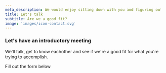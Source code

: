```yaml
---
meta_description: We would enjoy sitting down with you and figuring out how we can help.
title: Let's talk
subtitle: Are we a good fit?
image: 'images/icon-contact.svg'
---
```

<h3 class="lead">Let's have an introductory meeting</h3>

We'll talk, get to know eachother and see if we're a good fit for what you're trying to accomplish.

<p class="lead">Fill out the form below</p>